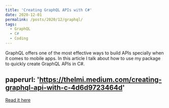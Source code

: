 ```yaml
---
title: 'Creating GraphQL APIs with C#'
date: 2020-12-01
permalink: /posts/2020/12/graphql/
tags:
  - GraphQL
  - C#
  - Coding
---
```


GraphQL offers one of the most effective ways to build APIs specially when it comes to mobile apps. In this article I talk about how to use my package to quickly create GraphQL APIs in C#.

paperurl: 'https://thelmi.medium.com/creating-graphql-api-with-c-4d6d9723464d'
---

[Read it here](https://thelmi.medium.com/creating-graphql-api-with-c-4d6d9723464d)